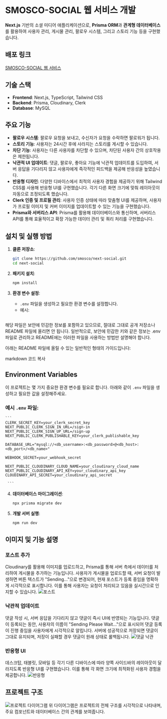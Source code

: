 # SMOSCO-SOCIAL 웹 서비스 개발

**Next.js** 기반의 소셜 미디어 애플리케이션으로, **Prisma ORM**과 **관계형 데이터베이스**를 활용하여 사용자 관리, 게시물 관리, 팔로우 시스템, 그리고 스토리 기능 등을 구현했습니다.

## 배포 링크
[SMOSCO-SOCIAL 웹 서비스](https://smoscosocial.site/)

## 기술 스택
- **Frontend**: Next.js, TypeScript, Tailwind CSS
- **Backend**: Prisma, Cloudinary, Clerk
- **Database**: MySQL

## 주요 기능
- **팔로우 시스템**: 팔로우 요청을 보내고, 수신자가 요청을 수락하면 팔로워가 됩니다.
- **스토리 기능**: 사용자는 24시간 후에 사라지는 스토리를 게시할 수 있습니다.
- **차단 기능**: 사용자는 다른 사용자를 차단할 수 있으며, 차단된 사용자 간의 상호작용은 제한됩니다.
- **낙관적 UI 업데이트**: 댓글, 팔로우, 좋아요 기능에 낙관적 업데이트를 도입하여, 서버 응답을 기다리지 않고 사용자에게 즉각적인 피드백을 제공해 반응성을 높였습니다.
- **반응형 디자인**: 다양한 디바이스에서 최적의 사용자 경험을 제공하기 위해 Tailwind CSS를 사용해 반응형 UI를 구현했습니다. 각기 다른 화면 크기에 맞춰 레이아웃이 자동으로 조정되도록 했습니다.
- **Clerk 인증 및 프로필 관리**: 사용자 인증 상태에 따라 맞춤형 UI를 제공하며, 사용자가 프로필 이미지 및 커버 이미지를 업데이트할 수 있는 기능을 구현했습니다.
- **Prisma와 서버리스 API**: Prisma를 활용해 데이터베이스와 통신하며, 서버리스 API를 통해 효율적이고 확장 가능한 데이터 관리 및 쿼리 처리를 구현했습니다.

## 설치 및 실행 방법

1. **클론 저장소**:
    ```bash
    git clone https://github.com/smosco/next-social.git
    cd next-social
    ```

2. **패키지 설치**:
    ```bash
    npm install
    ```

3. **환경 변수 설정**:
   - `.env` 파일을 생성하고 필요한 환경 변수를 설정합니다. 
   - 예시:
     ```makefile

해당 파일은 보안에 민감한 정보를 포함하고 있으므로, 절대로 그대로 공개 저장소나 README 파일에 올리면 안 됩니다. 일반적으로, 보안에 민감한 키와 같은 정보는 .env 파일로 관리하고 README에는 이러한 파일을 사용하는 방법만 설명해야 합니다.

아래는 README 파일에 올릴 수 있는 일반적인 형태의 가이드입니다:

markdown
코드 복사
## Environment Variables

이 프로젝트는 몇 가지 중요한 환경 변수를 필요로 합니다. 아래와 같이 `.env` 파일을 생성하고 필요한 값을 설정해주세요.

### 예시 `.env` 파일:
    ```
    CLERK_SECRET_KEY=your_clerk_secret_key 
    NEXT_PUBLIC_CLERK_SIGN_IN_URL=/sign-in 
    NEXT_PUBLIC_CLERK_SIGN_UP_URL=/sign-up
    NEXT_PUBLIC_CLERK_PUBLISHABLE_KEY=your_clerk_publishable_key
    
    DATABASE_URL="mysql://<db_username>:<db_password>@<db_host>:<db_port>/<db_name>"
    
    WEBHOOK_SECRET=your_webhook_secret
    
    NEXT_PUBLIC_CLOUDINARY_CLOUD_NAME=your_cloudinary_cloud_name 
    NEXT_PUBLIC_CLOUDINARY_API_KEY=your_cloudinary_api_key 
    CLOUDINARY_API_SECRET=your_cloudinary_api_secret

     ```

4. **데이터베이스 마이그레이션**:
    ```bash
    npx prisma migrate dev
    ```

5. **개발 서버 실행**:
    ```bash
    npm run dev
    ```

## 이미지 및 기능 설명

### 포스트 추가

Cloudinary를 활용해 이미지를 업로드하고, Prisma를 통해 서버 측에서 데이터를 처리하여 게시물을 추가하는 기능입니다. 사용자가 게시물을 업로드할 때, 서버 요청이 발생하면 버튼 텍스트가 "Sending..."으로 변경되어, 현재 포스트가 등록 중임을 명확하게 시각적으로 표시합니다. 이를 통해 사용자는 요청이 처리되고 있음을 실시간으로 인지할 수 있습니다.
![포스트](https://github.com/user-attachments/assets/e67ded07-9539-43be-b099-e9c6e37db35f)

### 낙관적 업데이트

댓글 작성 시, 서버 응답을 기다리지 않고 댓글이 즉시 UI에 반영되는 기능입니다. 댓글이 등록되는 동안, 사용자의 이름이 "Sending Please Wait…"으로 표시되어 댓글 등록이 진행 중임을 사용자에게 시각적으로 알립니다. 서버에 성공적으로 저장되면 댓글이 그대로 유지되며, 저장이 실패할 경우 댓글이 원래 상태로 롤백됩니다.
![댓글 낙관](https://github.com/user-attachments/assets/8d328c63-26fd-42c4-b706-9123dc8c9077)

### 반응형 UI

데스크탑, 태블릿, 모바일 등 각기 다른 디바이스에 따라 양쪽 사이드바의 레이아웃이 달라지도록 반응형 UI를 구현했습니다. 이를 통해 각 화면 크기에 최적화된 사용자 경험을 제공합니다.
![반응형](https://github.com/user-attachments/assets/5fafa515-c721-4db5-b1ac-0663fe439b10)

## 프로젝트 구조
![프로젝트 다이어그램](https://github.com/user-attachments/assets/8255e51a-4bbc-44dd-b872-8382e9231118)
위 다이어그램은 프로젝트의 전체 구조를 시각적으로 나타내며, 주요 컴포넌트와 데이터베이스 간의 관계를 보여줍니다.

